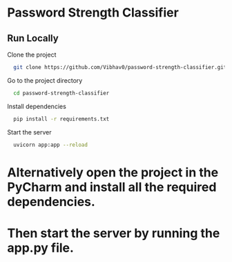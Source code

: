 
# Password Strength Classifier



## Run Locally

Clone the project

```bash
  git clone https://github.com/Vibhav0/password-strength-classifier.git
```

Go to the project directory

```bash
  cd password-strength-classifier
```

Install dependencies

```bash
  pip install -r requirements.txt
```

Start the server

```bash
  uvicorn app:app --reload
```
  
# Alternatively open the project in the PyCharm and install all the required dependencies.

# Then start the server by running the app.py file.
